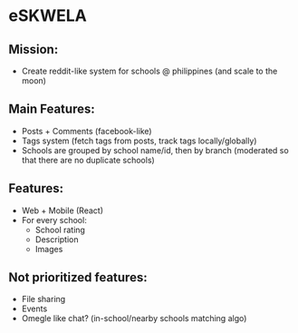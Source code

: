 # eSKWELA

## Mission:
- Create reddit-like system for schools @ philippines (and scale to the moon)

## Main Features:
  - Posts + Comments (facebook-like)
  - Tags system (fetch tags from posts, track tags locally/globally)
  - Schools are grouped by school name/id, then by branch (moderated so
    that there are no duplicate schools)

## Features:
- Web + Mobile (React)
- For every school:
  - School rating
  - Description
  - Images

## Not prioritized features: 
  - File sharing
  - Events
  - Omegle like chat? (in-school/nearby schools matching algo)